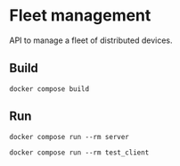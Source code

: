 # Fleet management
API to manage a fleet of distributed devices.


## Build

    docker compose build


## Run

    docker compose run --rm server

    docker compose run --rm test_client

